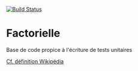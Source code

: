[![Build Status](https://travis-ci.org/KodKlod/Factorielle.svg?branch=TravailKlod)](https://travis-ci.org/KodKlod/Factorielle)


# Factorielle

Base de code propice à l'écriture de tests unitaires

[Cf. définition Wikipédia](https://fr.wikipedia.org/wiki/Factorielle)
